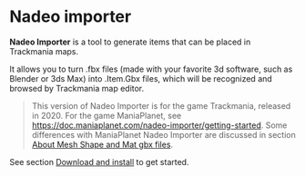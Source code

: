 # Nadeo importer

**Nadeo Importer** is a tool to generate items that can be placed in Trackmania maps.

It allows you to turn .fbx files (made with your favorite 3d software, such as Blender or 3ds Max) into .Item.Gbx files, which will be recognized and browsed by Trackmania map editor.

> This version of Nadeo Importer is for the game Trackmania, released in 2020.
> For the game ManiaPlanet, see <https://doc.maniaplanet.com/nadeo-importer/getting-started>.
> Some differences with ManiaPlanet Nadeo Importer are discussed in section [About Mesh Shape and Mat gbx files].

See section [Download and install] to get started.

[Download and install]: 01-download-and-install/
[About Mesh Shape and Mat gbx files]: 09-about-mesh-shape-and-mat-gbx-files/

